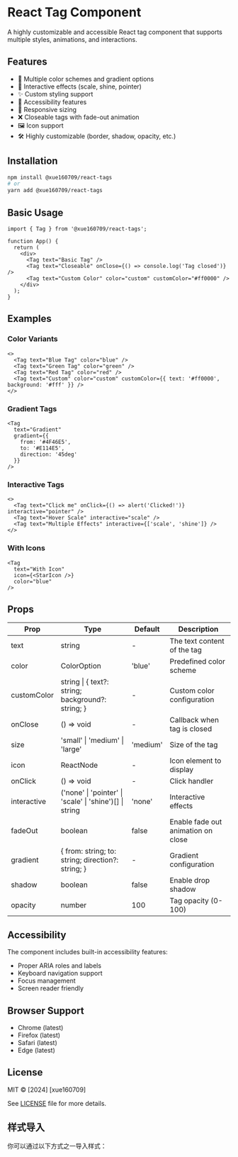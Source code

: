 # React Tag Component

A highly customizable and accessible React tag component that supports multiple styles, animations, and interactions.

## Features

- 🎨 Multiple color schemes and gradient options
- 🔄 Interactive effects (scale, shine, pointer)
- ✨ Custom styling support
- 🎯 Accessibility features
- 📱 Responsive sizing
- ❌ Closeable tags with fade-out animation
- 🖼️ Icon support
- 🛠️ Highly customizable (border, shadow, opacity, etc.)

## Installation

```bash
npm install @xue160709/react-tags
# or
yarn add @xue160709/react-tags
```

## Basic Usage

```tsx
import { Tag } from '@xue160709/react-tags';

function App() {
  return (
    <div>
      <Tag text="Basic Tag" />
      <Tag text="Closeable" onClose={() => console.log('Tag closed')} />
      <Tag text="Custom Color" color="custom" customColor="#ff0000" />
    </div>
  );
}
```

## Examples

### Color Variants

```tsx
<>
  <Tag text="Blue Tag" color="blue" />
  <Tag text="Green Tag" color="green" />
  <Tag text="Red Tag" color="red" />
  <Tag text="Custom" color="custom" customColor={{ text: '#ff0000', background: '#fff' }} />
</>
```

### Gradient Tags

```tsx
<Tag 
  text="Gradient" 
  gradient={{
    from: '#4F46E5',
    to: '#E114E5',
    direction: '45deg'
  }}
/>
```

### Interactive Tags

```tsx
<>
  <Tag text="Click me" onClick={() => alert('Clicked!')} interactive="pointer" />
  <Tag text="Hover Scale" interactive="scale" />
  <Tag text="Multiple Effects" interactive={['scale', 'shine']} />
</>
```

### With Icons

```tsx
<Tag 
  text="With Icon"
  icon={<StarIcon />}
  color="blue"
/>
```

## Props

| Prop | Type | Default | Description |
|------|------|---------|-------------|
| text | string | - | The text content of the tag |
| color | ColorOption | 'blue' | Predefined color scheme |
| customColor | string \| { text?: string; background?: string; } | - | Custom color configuration |
| onClose | () => void | - | Callback when tag is closed |
| size | 'small' \| 'medium' \| 'large' | 'medium' | Size of the tag |
| icon | ReactNode | - | Icon element to display |
| onClick | () => void | - | Click handler |
| interactive | ('none' \| 'pointer' \| 'scale' \| 'shine')[] \| string | 'none' | Interactive effects |
| fadeOut | boolean | false | Enable fade out animation on close |
| gradient | { from: string; to: string; direction?: string; } | - | Gradient configuration |
| shadow | boolean | false | Enable drop shadow |
| opacity | number | 100 | Tag opacity (0-100) |

## Accessibility

The component includes built-in accessibility features:
- Proper ARIA roles and labels
- Keyboard navigation support
- Focus management
- Screen reader friendly

## Browser Support

- Chrome (latest)
- Firefox (latest)
- Safari (latest)
- Edge (latest)

## License

MIT © [2024] [xue160709]

See [LICENSE](./LICENSE) file for more details.

## 样式导入

你可以通过以下方式之一导入样式：
